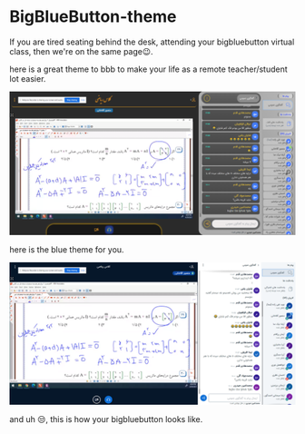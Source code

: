 ﻿# BigBlueButton-theme

If you are tired seating behind the desk, attending your bigbluebutton virtual class, then we're on the same page😉.

here is a great theme to bbb to make your life as a remote teacher/student lot easier.

![Bluey theme](/images/bluey-theme.png "Bluey theme")

here is the blue theme for you.

![Bluey theme](/images/no-theme.png "Bluey theme")

and uh 😒, this is how your bigbluebutton looks like.
